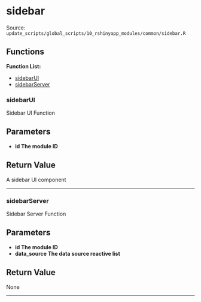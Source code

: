# sidebar

Source: `update_scripts/global_scripts/10_rshinyapp_modules/common/sidebar.R`

## Functions

**Function List:**
- [sidebarUI](#sidebarui)
- [sidebarServer](#sidebarserver)

### sidebarUI

Sidebar UI Function


## Parameters

- **id The module ID**


## Return Value

A sidebar UI component


---


### sidebarServer

Sidebar Server Function


## Parameters

- **id The module ID**
- **data_source The data source reactive list**


## Return Value

None


---

